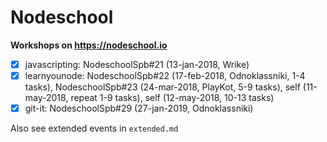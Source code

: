 # Nodeschool
**Workshops on https://nodeschool.io**

- [x] javascripting: NodeschoolSpb#21 (13-jan-2018, Wrike)
- [x] learnyounode: NodeschoolSpb#22 (17-feb-2018, Odnoklassniki, 1-4 tasks), NodeschoolSpb#23 (24-mar-2018, PlayKot, 5-9 tasks), self (11-may-2018, repeat 1-9 tasks), self (12-may-2018, 10-13 tasks)
- [x] git-it: NodeschoolSpb#29 (27-jan-2019, Odnoklassniki)

Also see extended events in `extended.md`
